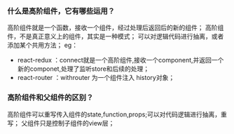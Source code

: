 ### 什么是高阶组件，它有哪些运用？

高阶组件就是一个函数，接收一个组件，经过处理后返回后的新的组件；
高阶组件，不是真正意义上的组件，其实是一种模式；
可以对逻辑代码进行抽离，或者添加某个共用方法；
eg：

- react-redux ：connect就是一个高阶组件,接收一个component,并返回一个新的componet,处理了监听store和后续的处理；
- react-router ：withrouter 为一个组件注入 history对象；

### 高阶组件和父组件的区别？

高阶组件可以重写传入组件的state,function,props;可以对代码逻辑进行抽离，重写；
父组件只是控制子组件的view层；
